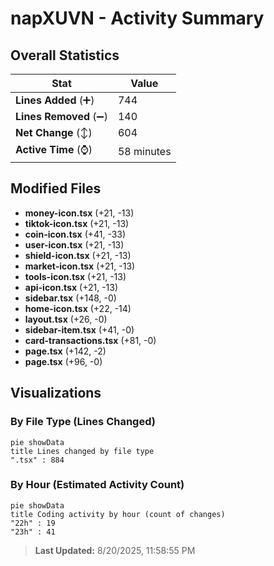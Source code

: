 # napXUVN - Activity Summary 

## Overall Statistics

| Stat                   | Value                                                             |
| ---------------------- | ----------------------------------------------------------------- |
| **Lines Added** (➕)   | 744                                          |
| **Lines Removed** (➖) | 140                                        |
| **Net Change** (↕)    | 604                |
| **Active Time** (⌚)   | 58 minutes |


## Modified Files
- **money-icon.tsx** (+21, -13)
- **tiktok-icon.tsx** (+21, -13)
- **coin-icon.tsx** (+41, -33)
- **user-icon.tsx** (+21, -13)
- **shield-icon.tsx** (+21, -13)
- **market-icon.tsx** (+21, -13)
- **tools-icon.tsx** (+21, -13)
- **api-icon.tsx** (+21, -13)
- **sidebar.tsx** (+148, -0)
- **home-icon.tsx** (+22, -14)
- **layout.tsx** (+26, -0)
- **sidebar-item.tsx** (+41, -0)
- **card-transactions.tsx** (+81, -0)
- **page.tsx** (+142, -2)
- **page.tsx** (+96, -0)

## Visualizations

### By File Type (Lines Changed)

```mermaid
pie showData
title Lines changed by file type
".tsx" : 884
```

### By Hour (Estimated Activity Count)

```mermaid
pie showData
title Coding activity by hour (count of changes)
"22h" : 19
"23h" : 41
```


> **Last Updated:** 8/20/2025, 11:58:55 PM